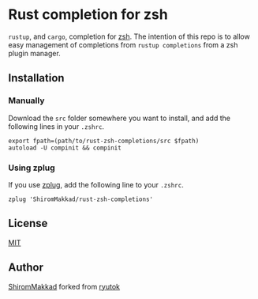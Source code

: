 # Rust completion for zsh

`rustup`, and `cargo`, completion for [zsh](http://www.zsh.org). 
The intention of this repo is to allow easy management of completions from `rustup completions` from a zsh plugin manager. 

## Installation
### Manually
Download the `src` folder somewhere you want to install, and add the following lines in your `.zshrc`.

```
export fpath=(path/to/rust-zsh-completions/src $fpath)
autoload -U compinit && compinit
```

### Using zplug
If you use [zplug](https://github.com/zplug/zplug), add the following line to your `.zshrc`.

```
zplug 'ShiromMakkad/rust-zsh-completions'
```


## License
[MIT](https://github.com/ShiromMakkad/rust-zsh-completions/blob/master/LICENSE)


## Author
[ShiromMakkad](https://github.com/ShiromMakkad) forked from [ryutok](https://github.com/ryutok)
